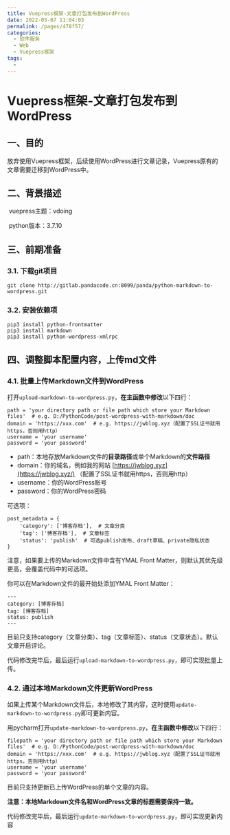 ```yaml
---
title: Vuepress框架-文章打包发布到WordPress
date: 2022-05-07 11:04:03
permalink: /pages/478f57/
categories:
  - 软件服务
  - Web
  - Vuepress框架
tags:
  - 
---
```

# Vuepress框架-文章打包发布到WordPress

## 一、目的

​		放弃使用Vuepress框架，后续使用WordPress进行文章记录，Vuepress原有的文章需要迁移到WordPress中。

## 二、背景描述

​		vuepress主题：vdoing

​		python版本：3.7.10

## 三、前期准备

### 3.1. 下载git项目

```shell
git clone http://gitlab.pandacode.cn:8099/panda/python-markdown-to-wordpress.git
```

### 3.2. 安装依赖项

```shell
pip3 install python-frontmatter
pip3 install markdown
pip3 install python-wordpress-xmlrpc
```

## 四、调整脚本配置内容，上传md文件

### 4.1. 批量上传Markdown文件到WordPress

打开`upload-markdown-to-wordpress.py`，**在主函数中修改**以下四行：

```
path = 'your directory path or file path which store your Markdown files'  # e.g. D:/PythonCode/post-wordpress-with-markdown/doc
domain = 'https://xxx.com'  # e.g. https://jwblog.xyz（配置了SSL证书就用https，否则用http）
username = 'your username'
password = 'your password'
```

- path：本地存放Markdown文件的**目录路径**或单个Markdown的**文件路径**
- domain：你的域名，例如我的网站 [https://jwblog.xyz](https://jwblog.xyz/) （配置了SSL证书就用https，否则用http）
- username：你的WordPress账号
- password：你的WordPress密码

可选项：

```
post_metadata = {
    'category': ['博客存档'],  # 文章分类
    'tag': ['博客存档'],  # 文章标签
    'status': 'publish'  # 可选publish发布、draft草稿、private隐私状态
}
```

注意，如果要上传的Markdown文件中含有YMAL Front Matter，则默认其优先级更高，会覆盖代码中的可选项。

你可以在Markdown文件的最开始处添加YMAL Front Matter：

```
---
category: [博客存档]
tag: [博客存档]
status: publish
---
```

目前只支持category（文章分类）、tag（文章标签）、status（文章状态）。默认文章开启评论。

代码修改完毕后，最后运行`upload-markdown-to-wordpress.py`，即可实现批量上传。

### 4.2. 通过本地Markdown文件更新WordPress

如果上传某个Markdown文件后，本地修改了其内容，这时使用`update-markdown-to-wordpress.py`即可更新内容。

用pycharm打开`update-markdown-to-wordpress.py`，**在主函数中修改**以下四行：

```
filepath = 'your directory path or file path which store your Markdown files'  # e.g. D:/PythonCode/post-wordpress-with-markdown/doc
domain = 'https://xxx.com'  # e.g. https://jwblog.xyz（配置了SSL证书就用https，否则用http）
username = 'your username'
password = 'your password'
```

目前只支持更新已上传WordPress的单个文章的内容。

**注意：本地Markdown文件名和WordPress文章的标题需要保持一致。**

代码修改完毕后，最后运行`update-markdown-to-wordpress.py`，即可实现更新内容